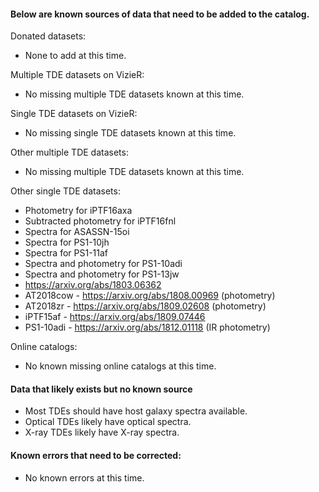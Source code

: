 #### Below are known sources of data that need to be added to the catalog. 

Donated datasets:
* None to add at this time.

Multiple TDE datasets on VizieR:
* No missing multiple TDE datasets known at this time.

Single TDE datasets on VizieR:
* No missing single TDE datasets known at this time.

Other multiple TDE datasets:
* No missing multiple TDE datasets known at this time.

Other single TDE datasets:
* Photometry for iPTF16axa
* Subtracted photometry for iPTF16fnl
* Spectra for ASASSN-15oi
* Spectra for PS1-10jh
* Spectra for PS1-11af
* Spectra and photometry for PS1-10adi
* Spectra and photometry for PS1-13jw
* https://arxiv.org/abs/1803.06362
* AT2018cow - https://arxiv.org/abs/1808.00969 (photometry)
* AT2018zr - https://arxiv.org/abs/1809.02608 (photometry)
* iPTF15af - https://arxiv.org/abs/1809.07446
* PS1-10adi - https://arxiv.org/abs/1812.01118 (IR photometry)

Online catalogs:
* No known missing online catalogs at this time.

#### Data that likely exists but no known source
* Most TDEs should have host galaxy spectra available.
* Optical TDEs likely have optical spectra.
* X-ray TDEs likely have X-ray spectra.

#### Known errors that need to be corrected:
* No known errors at this time.
